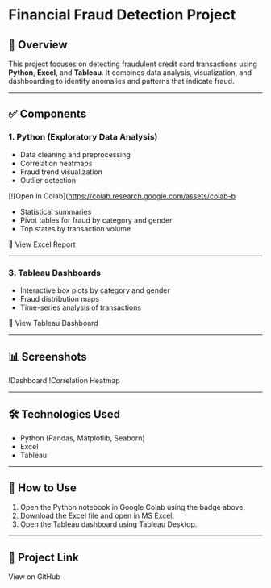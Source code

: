 # Financial Fraud Detection Project

## 📌 Overview
This project focuses on detecting fraudulent credit card transactions using **Python**, **Excel**, and **Tableau**. It combines data analysis, visualization, and dashboarding to identify anomalies and patterns that indicate fraud.

---

## ✅ Components

### 1. Python (Exploratory Data Analysis)
- Data cleaning and preprocessing
- Correlation heatmaps
- Fraud trend visualization
- Outlier detection

[![Open In Colab](https://colab.research.google.com/assets/colab-b
- Statistical summaries
- Pivot tables for fraud by category and gender
- Top states by transaction volume

📂 View Excel Report

---

### 3. Tableau Dashboards
- Interactive box plots by category and gender
- Fraud distribution maps
- Time-series analysis of transactions

📂 View Tableau Dashboard

---

## 📊 Screenshots
!Dashboard
!Correlation Heatmap

---

## 🛠 Technologies Used
- Python (Pandas, Matplotlib, Seaborn)
- Excel
- Tableau

---

## 🚀 How to Use
1. Open the Python notebook in Google Colab using the badge above.
2. Download the Excel file and open in MS Excel.
3. Open the Tableau dashboard using Tableau Desktop.

---

## 🔗 Project Link
View on GitHub
